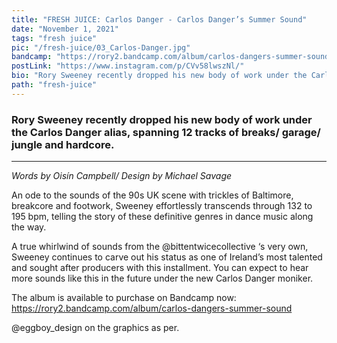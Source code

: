 ```yaml
---
title: "FRESH JUICE: Carlos Danger - Carlos Danger’s Summer Sound"
date: "November 1, 2021"
tags: "fresh juice"
pic: "/fresh-juice/03_Carlos-Danger.jpg"
bandcamp: "https://rory2.bandcamp.com/album/carlos-dangers-summer-sound"
postLink: "https://www.instagram.com/p/CVv58lwszNl/"
bio: "Rory Sweeney recently dropped his new body of work under the Carlos Danger alias..."
path: "fresh-juice"
---
```


### Rory Sweeney recently dropped his new body of work under the Carlos Danger alias, spanning 12 tracks of breaks/ garage/ jungle and hardcore.

<hr>

<p class="smallText"><i>Words by Oisín Campbell/ Design by Michael Savage</i></p>

An ode to the sounds of the 90s UK scene with trickles of Baltimore, breakcore and footwork, Sweeney effortlessly transcends through 132 to 195 bpm, telling the story of these definitive genres in dance music along the way.

A true whirlwind of sounds from the @bittentwicecollective ‘s very own, Sweeney continues to carve out his status as one of Ireland’s most talented and sought after producers with this installment. You can expect to hear more sounds like this in the future under the new Carlos Danger moniker.

The album is available to purchase on Bandcamp now: https://rory2.bandcamp.com/album/carlos-dangers-summer-sound

@eggboy_design on the graphics as per.
